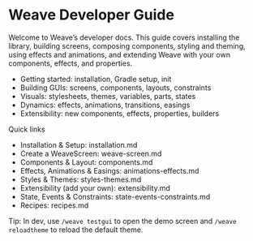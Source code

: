 # Weave Developer Guide

Welcome to Weave’s developer docs. This guide covers installing the library, building screens, composing components, styling and theming, using effects and animations, and extending Weave with your own components, effects, and properties.

- Getting started: installation, Gradle setup, init
- Building GUIs: screens, components, layouts, constraints
- Visuals: stylesheets, themes, variables, parts, states
- Dynamics: effects, animations, transitions, easings
- Extensibility: new components, effects, properties, builders

Quick links
- Installation & Setup: installation.md
- Create a WeaveScreen: weave-screen.md
- Components & Layout: components.md
- Effects, Animations & Easings: animations-effects.md
- Styles & Themes: styles-themes.md
- Extensibility (add your own): extensibility.md
 - State, Events & Constraints: state-events-constraints.md
 - Recipes: recipes.md

Tip: In dev, use `/weave testgui` to open the demo screen and `/weave reloadtheme` to reload the default theme.
